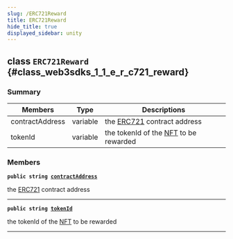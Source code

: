 ```yaml
---
slug: /ERC721Reward
title: ERC721Reward
hide_title: true
displayed_sidebar: unity
---
```


## class `ERC721Reward` {#class_web3sdks_1_1_e_r_c721_reward}

### Summary

| Members         | Type     | Descriptions                                                                         |
| --------------- | -------- | ------------------------------------------------------------------------------------ |
| contractAddress | variable | the [ERC721](docs/unity/ERC721.md#class_web3sdks_1_1_e_r_c721) contract address      |
| tokenId         | variable | the tokenId of the [NFT](docs/unity/NFT.md#struct_web3sdks_1_1_n_f_t) to be rewarded |

### Members

**`public string `[`contractAddress`](#class_web3sdks_1_1_e_r_c721_reward_1a45879339b184e314e37bdec76a70fbcb)**

the [ERC721](docs/unity/ERC721.md#class_web3sdks_1_1_e_r_c721) contract address

---

**`public string `[`tokenId`](#class_web3sdks_1_1_e_r_c721_reward_1af1eb0189bbaaafed56f27e308eddaebd)**

the tokenId of the [NFT](docs/unity/NFT.md#struct_web3sdks_1_1_n_f_t) to be rewarded

---
